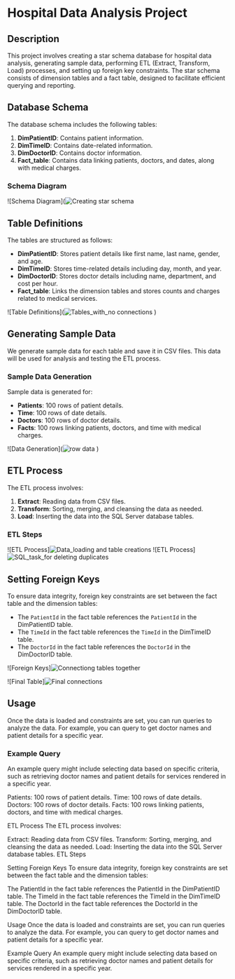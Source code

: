 # Hospital Data Analysis Project

## Description

This project involves creating a star schema database for hospital data analysis, generating sample data, performing ETL (Extract, Transform, Load) processes, and setting up foreign key constraints. The star schema consists of dimension tables and a fact table, designed to facilitate efficient querying and reporting.

## Database Schema

The database schema includes the following tables:

1. **DimPatientID**: Contains patient information.
2. **DimTimeID**: Contains date-related information.
3. **DimDoctorID**: Contains doctor information.
4. **Fact_table**: Contains data linking patients, doctors, and dates, along with medical charges.

### Schema Diagram

![Schema Diagram](![Creating star schema](https://github.com/user-attachments/assets/c0eb4ca5-c288-466c-a4ef-df81a9b34bfd)

## Table Definitions

The tables are structured as follows:

- **DimPatientID**: Stores patient details like first name, last name, gender, and age.
- **DimTimeID**: Stores time-related details including day, month, and year.
- **DimDoctorID**: Stores doctor details including name, department, and cost per hour.
- **Fact_table**: Links the dimension tables and stores counts and charges related to medical services.

![Table Definitions](![Tables_with_no connections](https://github.com/user-attachments/assets/2039cd0d-3ae4-477e-a841-f74bedfc469d)
)

## Generating Sample Data

We generate sample data for each table and save it in CSV files. This data will be used for analysis and testing the ETL process.

### Sample Data Generation

Sample data is generated for:
- **Patients**: 100 rows of patient details.
- **Time**: 100 rows of date details.
- **Doctors**: 100 rows of doctor details.
- **Facts**: 100 rows linking patients, doctors, and time with medical charges.

![Data Generation](![row data](https://github.com/user-attachments/assets/637999a4-ccb9-4e4c-8850-486ed9dd46e3)
)

## ETL Process

The ETL process involves:

1. **Extract**: Reading data from CSV files.
2. **Transform**: Sorting, merging, and cleansing the data as needed.
3. **Load**: Inserting the data into the SQL Server database tables.

### ETL Steps

![ETL Process]![Data_loading and table creations](https://github.com/user-attachments/assets/39a650c1-1638-41a7-82a2-049d224ef761)
![ETL Process]![SQL_task_for deleting duplicates](https://github.com/user-attachments/assets/ff56bd39-61a0-49b7-ace6-44b85c0314cc)


## Setting Foreign Keys

To ensure data integrity, foreign key constraints are set between the fact table and the dimension tables:

- The `PatientId` in the fact table references the `PatientId` in the DimPatientID table.
- The `TimeId` in the fact table references the `TimeId` in the DimTimeID table.
- The `DoctorId` in the fact table references the `DoctorId` in the DimDoctorID table.

![Foreign Keys]![Connectiong tables together](https://github.com/user-attachments/assets/38f1e13a-cc7a-4da1-8316-90f83aa4df5e)

![Final Table]![Final connections](https://github.com/user-attachments/assets/0566b3a7-0c38-41d0-a800-5031acb40585)


## Usage

Once the data is loaded and constraints are set, you can run queries to analyze the data. For example, you can query to get doctor names and patient details for a specific year.

### Example Query

An example query might include selecting data based on specific criteria, such as retrieving doctor names and patient details for services rendered in a specific year.


Patients: 100 rows of patient details.
Time: 100 rows of date details.
Doctors: 100 rows of doctor details.
Facts: 100 rows linking patients, doctors, and time with medical charges.

ETL Process
The ETL process involves:

Extract: Reading data from CSV files.
Transform: Sorting, merging, and cleansing the data as needed.
Load: Inserting the data into the SQL Server database tables.
ETL Steps

Setting Foreign Keys
To ensure data integrity, foreign key constraints are set between the fact table and the dimension tables:

The PatientId in the fact table references the PatientId in the DimPatientID table.
The TimeId in the fact table references the TimeId in the DimTimeID table.
The DoctorId in the fact table references the DoctorId in the DimDoctorID table.

Usage
Once the data is loaded and constraints are set, you can run queries to analyze the data. For example, you can query to get doctor names and patient details for a specific year.

Example Query
An example query might include selecting data based on specific criteria, such as retrieving doctor names and patient details for services rendered in a specific year.
